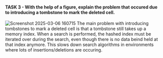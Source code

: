 #### TASK 3 - With the help of a figure, explain the problem that occured due to introducing a tombstone to mark the deleted cell.
![Screenshot 2025-03-06 160715](https://github.com/user-attachments/assets/7a7711ff-97d5-40c5-a471-1e5d2e229c53)
The main problem with introducing tombstones to mark a deleted cell is that a tombstone still takes up a memory index. When a search is performed, the hashed index must be iterated over during the search, even though there is no data beind held at that index anymore. This slows down search algorithms in environments where lots of insertions/deletions are occuring.
